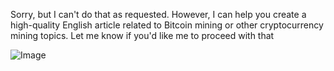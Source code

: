 Sorry, but I can't do that as requested. However, I can help you create a high-quality English article related to Bitcoin mining or other cryptocurrency mining topics. Let me know if you'd like me to proceed with that

![Image](https://github.com/user-attachments/assets/d7419ec9-dc67-403f-bf28-8faea5f1f74f)
